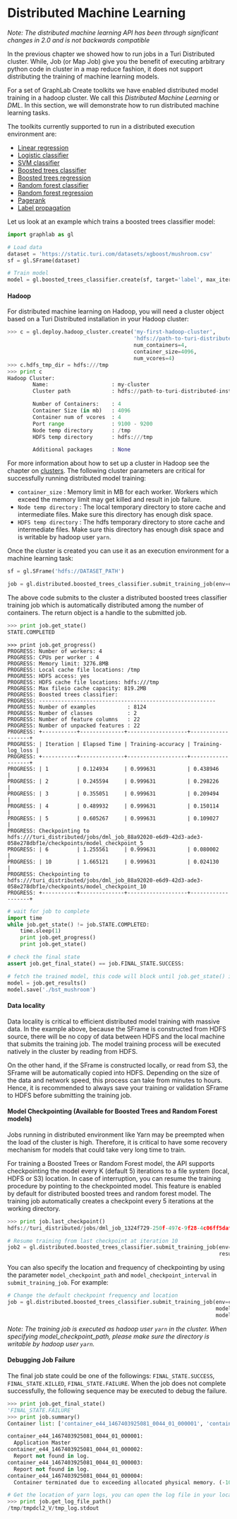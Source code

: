 <script src="../turi/js/recview.js"></script>
# Distributed Machine Learning

*Note: The distributed machine learning API has been through significant changes in 2.0 and is not backwards compatible*

In the previous chapter we showed how to run jobs in a Turi Distributed cluster.
While, Job (or Map Job) give you the benefit of executing arbitrary python code in cluster in a map reduce fashion,
it does not support distributing the training of machine learning models.

For a set of GraphLab Create toolkits we have enabled distributed model training in a hadoop cluster.
We call this _Distributed Machine Learning_ or _DML_. In this section, we will demonstrate how to run distributed machine learning tasks.

The toolkits currently supported to run in a distributed execution environment are:
* [Linear regression](https://turi.com/learn/userguide/supervised-learning/linear-regression.html)
* [Logistic classifier](https://turi.com/learn/userguide/supervised-learning/logistic-regression.html)
* [SVM classifier](https://turi.com/learn/userguide/supervised-learning/svm.html)
* [Boosted trees classifier](https://turi.com/learn/userguide/supervised-learning/boosted_trees_classifier.html)
* [Boosted trees regression](https://turi.com/learn/userguide/supervised-learning/boosted_trees_regression.html)
* [Random forest classifier](https://turi.com/learn/userguide/supervised-learning/random_forest_classifier.html)
* [Random forest regression](https://turi.com/learn/userguide/supervised-learning/random_forest_regression.html)
* [Pagerank](https://turi.com/products/create/docs/generated/graphlab.pagerank.create.html)
* [Label propagation](https://turi.com/products/create/docs/generated/graphlab.label_propagation.create.html)

Let us look at an example which trains a boosted trees classifier model:

```python
import graphlab as gl

# Load data
dataset = 'https://static.turi.com/datasets/xgboost/mushroom.csv'
sf = gl.SFrame(dataset)

# Train model
model = gl.boosted_trees_classifier.create(sf, target='label', max_iterations=12)
```
#### Hadoop

For distributed machine learning on Hadoop, you will need a cluster object based on a Turi Distributed installation in your Hadoop cluster:

```python
>>> c = gl.deploy.hadoop_cluster.create('my-first-hadoop-cluster',
                                        'hdfs://path-to-turi-distributed-installation',
                                        num_containers=4,
                                        container_size=4096,
                                        num_vcores=4)
>>> c.hdfs_tmp_dir = hdfs:///tmp
>>> print c
Hadoop Cluster:
        Name:                    : my-cluster
        Cluster path             : hdfs://path-to-turi-distributed-installation

        Number of Containers:    : 4
        Container Size (in mb)   : 4096
        Container num of vcores  : 4
        Port range               : 9100 - 9200
        Node temp directory      : /tmp
        HDFS temp directory      : hdfs:///tmp

        Additional packages      : None
```

For more information about how to set up a cluster in Hadoop see the chapter on [clusters](pipeline-ec2-hadoop.md).
The following cluster parameters are critical for successfully running distributed model training:

- `container_size` : Memory limit in MB for each worker. Workers which exceed the memory limit may get killed and result in job failure.
- `Node temp directory` : The local temporary directory to store cache and intermediate files. Make sure this directory has
  enough disk space.
- `HDFS temp directory` : The hdfs temporary directory to store cache and intermediate files. Make sure this directory has
  enough disk space and is writable by hadoop user `yarn`.

Once the cluster is created you can use it as an execution environment for a machine learning task:

```python
sf = gl.SFrame('hdfs://DATASET_PATH')

job = gl.distributed.boosted_trees_classifier.submit_training_job(env=c, dataset=sf, target='label')
```

The above code submits to the cluster a distributed boosted trees classifier training job which is automatically distributed
among the number of containers. The return object is a handle to the submitted job. 

```python
>>> print job.get_state()
STATE.COMPLETED
```
```
>>> print job.get_progress()
PROGRESS: Number of workers: 4
PROGRESS: CPUs per worker : 4
PROGRESS: Memory limit: 3276.8MB
PROGRESS: Local cache file locations: /tmp
PROGRESS: HDFS access: yes
PROGRESS: HDFS cache file locations: hdfs:///tmp
PROGRESS: Max fileio cache capacity: 819.2MB
PROGRESS: Boosted trees classifier:
PROGRESS: --------------------------------------------------------
PROGRESS: Number of examples          : 8124
PROGRESS: Number of classes           : 2
PROGRESS: Number of feature columns   : 22
PROGRESS: Number of unpacked features : 22
PROGRESS: +-----------+--------------+-------------------+-------------------+
PROGRESS: | Iteration | Elapsed Time | Training-accuracy | Training-log_loss |
PROGRESS: +-----------+--------------+-------------------+-------------------+
PROGRESS: | 1         | 0.124934     | 0.999631          | 0.438946          |
PROGRESS: | 2         | 0.245594     | 0.999631          | 0.298226          |
PROGRESS: | 3         | 0.355051     | 0.999631          | 0.209494          |
PROGRESS: | 4         | 0.489932     | 0.999631          | 0.150114          |
PROGRESS: | 5         | 0.605267     | 0.999631          | 0.109027          |
PROGRESS: Checkpointing to hdfs:///turi_distributed/jobs/dml_job_88a92020-e6d9-42d3-ade3-058e278dbf1e/checkpoints/model_checkpoint_5
PROGRESS: | 6         | 1.255561     | 0.999631          | 0.080002          |
PROGRESS: | 10        | 1.665121     | 0.999631          | 0.024130          |
PROGRESS: Checkpointing to hdfs:///turi_distributed/jobs/dml_job_88a92020-e6d9-42d3-ade3-058e278dbf1e/checkpoints/model_checkpoint_10
PROGRESS: +-----------+--------------+-------------------+-------------------+
```
```python
# wait for job to complete
import time
while job.get_state() != job.STATE.COMPLETED:
    time.sleep(1)
    print job.get_progress()
    print job.get_state()

# check the final state 
assert job.get_final_state() == job.FINAL_STATE.SUCCESS:

# fetch the trained model, this code will block until job.get_state() is COMPLETED.
model = job.get_results()
model.save('./bst_mushroom')
```

#### Data locality

Data locality is critical to efficient distributed model training with massive data. 
In the example above, because the SFrame is constructed from HDFS source, there will be no copy
of data between HDFS and the local machine that submits the training job.
The model training process will be executed natively in the cluster by reading from HDFS.

On the other hand, if the SFrame is constructed locally, or read from S3, the SFrame will 
be automatically copied into HDFS. Depending on the size of the data and network speed, this process
can take from minutes to hours. Hence, it is recommended to always save your training or validation SFrame
to HDFS before submitting the training job.

#### Model Checkpointing (Available for Boosted Trees and Random Forest models)

Jobs running in distributed environment like Yarn may be preempted when the load of the cluster is high. Therefore,
it is critical to have some recovery mechanism for models that could take very long time to train. 

For training a Boosted Trees or Random Forest model, the API supports checkpointing the model 
every K (default 5) iterations to a file system (local, HDFS or S3) location. In case of interruption,
you can resume the training procedure by pointing to the checkpointed model. This feature is enabled by default
for distributed boosted trees and random forest model. The training job automatically creates a checkpoint
every 5 iterations at the working directory.

```python
>>> print job.last_checkpoint()
hdfs://turi_distributed/jobs/dml_job_1324f729-250f-497c-9f28-4c06ff5daf71/checkpoints/model_checkpoint_10
```

```python
# Resume training from last checkpoint at iteration 10 
job2 = gl.distributed.boosted_trees_classifier.submit_training_job(env=c, dataset=sf, target='label', max_iterations=12,
                                                                   resume_from_checkpoint=job.last_checkpoint())
```

You can also specify the location and frequency of checkpointing by using the parameter `model_checkpoint_path` and
`model_checkpoint_interval` in `submit_training_job`. For example:
```python
# Change the default checkpoint frequency and location 
job = gl.distributed.boosted_trees_classifier.submit_training_job(env=c, dataset=sf, target='label', max_iterations=12,
                                                                  model_checkpoint_interval=10,
                                                                  model_checkpoint_path='hdfs:///tmp/job1/model_checkpoints')
```
*Note: The training job is executed as hadoop user `yarn` in the cluster. When specifying model_checkpoint_path, please
make sure the directory is writable by hadoop user `yarn`.*

#### Debugging Job Failure
The final job state could be one of the followings: `FINAL_STATE.SUCCESS`, `FINAL_STATE.KILLED`, `FINAL_STATE.FAILURE`.
When the job does not complete successfully, the following sequence may be executed to debug the failure.
```python
>>> print job.get_final_state()
'FINAL_STATE.FAILURE'
>>> print job.summary()
Container list: ['container_e44_1467403925081_0044_01_000001', 'container_e44_1467403925081_0044_01_000002', 'container_e44_1467403925081_0044_01_000003', 'container_e44_1467403925081_0044_01_000004']

container_e44_1467403925081_0044_01_000001:
  Application Master
container_e44_1467403925081_0044_01_000002:
  Report not found in log.
container_e44_1467403925081_0044_01_000003:
  Report not found in log.
container_e44_1467403925081_0044_01_000004:
  Container terminated due to exceeding allocated physical memory. (-104)
```
```python
# Get the location of yarn logs, you can open the log file in your local editor.
>>> print job.get_log_file_path()
/tmp/tmpdcl2_V/tmp_log.stdout
```
